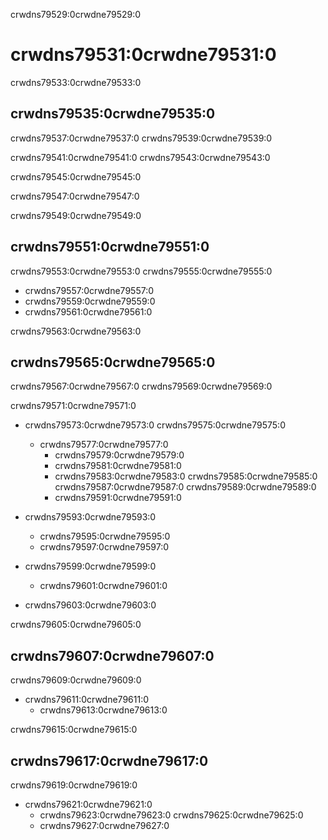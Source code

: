 crwdns79529:0crwdne79529:0
# crwdns79531:0crwdne79531:0

crwdns79533:0crwdne79533:0
## crwdns79535:0crwdne79535:0

crwdns79537:0crwdne79537:0 crwdns79539:0crwdne79539:0

crwdns79541:0crwdne79541:0 crwdns79543:0crwdne79543:0

crwdns79545:0crwdne79545:0

crwdns79547:0crwdne79547:0

crwdns79549:0crwdne79549:0
## crwdns79551:0crwdne79551:0
crwdns79553:0crwdne79553:0 crwdns79555:0crwdne79555:0

* crwdns79557:0crwdne79557:0
* crwdns79559:0crwdne79559:0
* crwdns79561:0crwdne79561:0

crwdns79563:0crwdne79563:0
## crwdns79565:0crwdne79565:0
crwdns79567:0crwdne79567:0 crwdns79569:0crwdne79569:0

crwdns79571:0crwdne79571:0

* crwdns79573:0crwdne79573:0 crwdns79575:0crwdne79575:0
    * crwdns79577:0crwdne79577:0
        * crwdns79579:0crwdne79579:0
        * crwdns79581:0crwdne79581:0
        * crwdns79583:0crwdne79583:0 crwdns79585:0crwdne79585:0 crwdns79587:0crwdne79587:0 crwdns79589:0crwdne79589:0
        * crwdns79591:0crwdne79591:0

* crwdns79593:0crwdne79593:0
    * crwdns79595:0crwdne79595:0
    * crwdns79597:0crwdne79597:0

* crwdns79599:0crwdne79599:0
    * crwdns79601:0crwdne79601:0

* crwdns79603:0crwdne79603:0

crwdns79605:0crwdne79605:0
## crwdns79607:0crwdne79607:0
crwdns79609:0crwdne79609:0

* crwdns79611:0crwdne79611:0
    * crwdns79613:0crwdne79613:0

crwdns79615:0crwdne79615:0
## crwdns79617:0crwdne79617:0
crwdns79619:0crwdne79619:0

* crwdns79621:0crwdne79621:0
    * crwdns79623:0crwdne79623:0 crwdns79625:0crwdne79625:0
    * crwdns79627:0crwdne79627:0 
